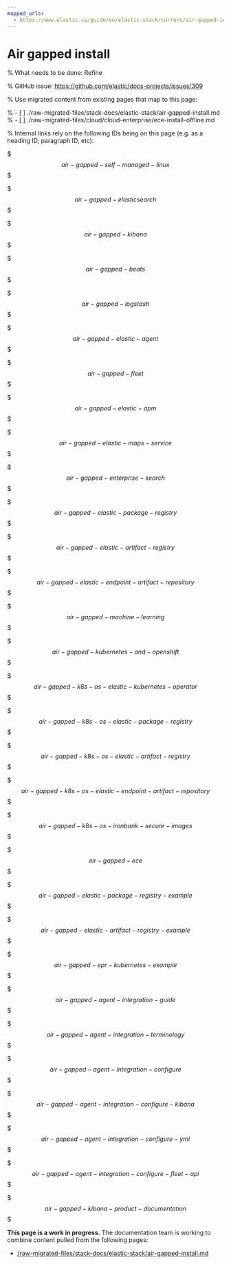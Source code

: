 ```yaml
---
mapped_urls:
  - https://www.elastic.co/guide/en/elastic-stack/current/air-gapped-install.html
---
```


# Air gapped install

% What needs to be done: Refine

% GitHub issue: https://github.com/elastic/docs-projects/issues/309

% Use migrated content from existing pages that map to this page:

% - [ ] ./raw-migrated-files/stack-docs/elastic-stack/air-gapped-install.md
% - [ ] ./raw-migrated-files/cloud/cloud-enterprise/ece-install-offline.md

% Internal links rely on the following IDs being on this page (e.g. as a heading ID, paragraph ID, etc):

$$$air-gapped-self-managed-linux$$$

$$$air-gapped-elasticsearch$$$

$$$air-gapped-kibana$$$

$$$air-gapped-beats$$$

$$$air-gapped-logstash$$$

$$$air-gapped-elastic-agent$$$

$$$air-gapped-fleet$$$

$$$air-gapped-elastic-apm$$$

$$$air-gapped-elastic-maps-service$$$

$$$air-gapped-enterprise-search$$$

$$$air-gapped-elastic-package-registry$$$

$$$air-gapped-elastic-artifact-registry$$$

$$$air-gapped-elastic-endpoint-artifact-repository$$$

$$$air-gapped-machine-learning$$$

$$$air-gapped-kubernetes-and-openshift$$$

$$$air-gapped-k8s-os-elastic-kubernetes-operator$$$

$$$air-gapped-k8s-os-elastic-package-registry$$$

$$$air-gapped-k8s-os-elastic-artifact-registry$$$

$$$air-gapped-k8s-os-elastic-endpoint-artifact-repository$$$

$$$air-gapped-k8s-os-ironbank-secure-images$$$

$$$air-gapped-ece$$$

$$$air-gapped-elastic-package-registry-example$$$

$$$air-gapped-elastic-artifact-registry-example$$$

$$$air-gapped-epr-kubernetes-example$$$

$$$air-gapped-agent-integration-guide$$$

$$$air-gapped-agent-integration-terminology$$$

$$$air-gapped-agent-integration-configure$$$

$$$air-gapped-agent-integration-configure-kibana$$$

$$$air-gapped-agent-integration-configure-yml$$$

$$$air-gapped-agent-integration-configure-fleet-api$$$

$$$air-gapped-kibana-product-documentation$$$


**This page is a work in progress.** The documentation team is working to combine content pulled from the following pages:

* [/raw-migrated-files/stack-docs/elastic-stack/air-gapped-install.md](/raw-migrated-files/stack-docs/elastic-stack/air-gapped-install.md)
